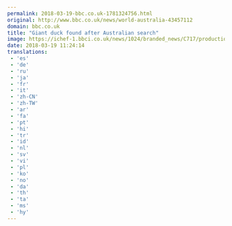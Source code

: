 ```yaml
---
permalink: 2018-03-19-bbc.co.uk-1781324756.html
original: http://www.bbc.co.uk/news/world-australia-43457112
domain: bbc.co.uk
title: "Giant duck found after Australian search"
image: https://ichef-1.bbci.co.uk/news/1024/branded_news/C717/production/_100476905_045614367.jpg
date: 2018-03-19 11:24:14
translations: 
 - 'es'
 - 'de'
 - 'ru'
 - 'ja'
 - 'fr'
 - 'it'
 - 'zh-CN'
 - 'zh-TW'
 - 'ar'
 - 'fa'
 - 'pt'
 - 'hi'
 - 'tr'
 - 'id'
 - 'nl'
 - 'sv'
 - 'vi'
 - 'pl'
 - 'ko'
 - 'no'
 - 'da'
 - 'th'
 - 'ta'
 - 'ms'
 - 'hy'
---
```


